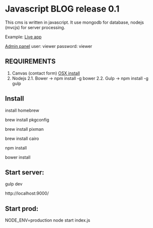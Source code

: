 Javascript BLOG release 0.1
=====================

This cms is written in javascript. 
It use mongodb for database, nodejs (mvcjs) for server processing.


Example:
[Live app](http://www.igorivanovic.info)

[Admin panel](http://www.igorivanovic.info/admin)
user: viewer
password: viewer



REQUIREMENTS
-----------
1. Canvas (contact form) [OSX install](https://github.com/Automattic/node-canvas/wiki/installation---osx)
2. Nodejs
2.1. Bower -> npm install -g bower
2.2. Gulp -> npm install -g gulp


Install
-----------
install homebrew

brew install pkgconfig

brew install pixman

brew install cairo

npm install

bower install


Start server:
-----------
gulp dev

http://localhost:9000/

Start prod:
-----------
NODE_ENV=production node start index.js



